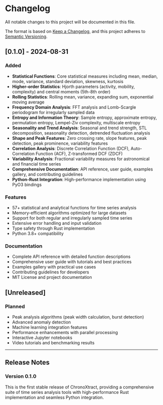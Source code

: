 # Changelog

All notable changes to this project will be documented in this file.

The format is based on [Keep a Changelog](https://keepachangelog.com/en/1.0.0/),
and this project adheres to [Semantic Versioning](https://semver.org/spec/v2.0.0.html).

## [0.1.0] - 2024-08-31

### Added
- **Statistical Functions**: Core statistical measures including mean, median, mode, variance, standard deviation, skewness, kurtosis
- **Higher-order Statistics**: Hjorth parameters (activity, mobility, complexity) and central moments (5th-8th order)
- **Rolling Statistics**: Rolling mean, variance, expanding sum, exponential moving average
- **Frequency Domain Analysis**: FFT analysis and Lomb-Scargle periodogram for irregularly sampled data
- **Entropy and Information Theory**: Sample entropy, approximate entropy, permutation entropy, Lempel-Ziv complexity, multiscale entropy
- **Seasonality and Trend Analysis**: Seasonal and trend strength, STL decomposition, seasonality detection, detrended fluctuation analysis
- **Shape and Peak Features**: Zero crossing rate, slope features, peak detection, peak prominence, variability features
- **Correlation Analysis**: Discrete Correlation Function (DCF), Auto-Correlation Function (ACF), Z-transformed DCF (ZDCF)
- **Variability Analysis**: Fractional variability measures for astronomical and financial time series
- **Comprehensive Documentation**: API reference, user guide, examples gallery, and contributing guidelines
- **Python-Rust Integration**: High-performance implementation using PyO3 bindings

### Features
- 57+ statistical and analytical functions for time series analysis
- Memory-efficient algorithms optimized for large datasets
- Support for both regular and irregularly sampled time series
- Extensive error handling and input validation
- Type safety through Rust implementation
- Python 3.8+ compatibility

### Documentation
- Complete API reference with detailed function descriptions
- Comprehensive user guide with tutorials and best practices
- Examples gallery with practical use cases
- Contributing guidelines for developers
- MIT License and project documentation

## [Unreleased]

### Planned
- Peak analysis algorithms (peak width calculation, burst detection)
- Advanced anomaly detection
- Machine learning integration features
- Performance enhancements with parallel processing
- Interactive Jupyter notebooks
- Video tutorials and benchmarking results

---

## Release Notes

### Version 0.1.0
This is the first stable release of ChronoXtract, providing a comprehensive suite of time series analysis tools with high-performance Rust implementation and seamless Python integration.